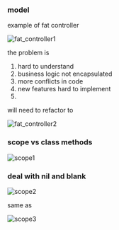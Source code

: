 ### model

example of fat controller


![fat_controller1](https://cloud.githubusercontent.com/assets/83296/3944549/c7c717c0-260a-11e4-91c3-ca16a1667158.PNG)

the problem is 

1. hard to understand
2. business logic not encapsulated
3. more conflicts in code
4. new features hard to implement
5. 

will need to refactor to

![fat_controller2](https://cloud.githubusercontent.com/assets/83296/3944552/ee623446-260a-11e4-8c6a-4b728bf50433.PNG)

### scope vs class methods

![scope1](https://cloud.githubusercontent.com/assets/83296/3945247/6e6cb49c-2636-11e4-87de-0ec99ecf4621.PNG)



### deal with nil and blank

![scope2](https://cloud.githubusercontent.com/assets/83296/3945265/4748d322-2637-11e4-9bd8-cc7942501792.PNG)


same as 

![scope3](https://cloud.githubusercontent.com/assets/83296/3945266/4bcf2e32-2637-11e4-8ea2-181083612874.PNG)



